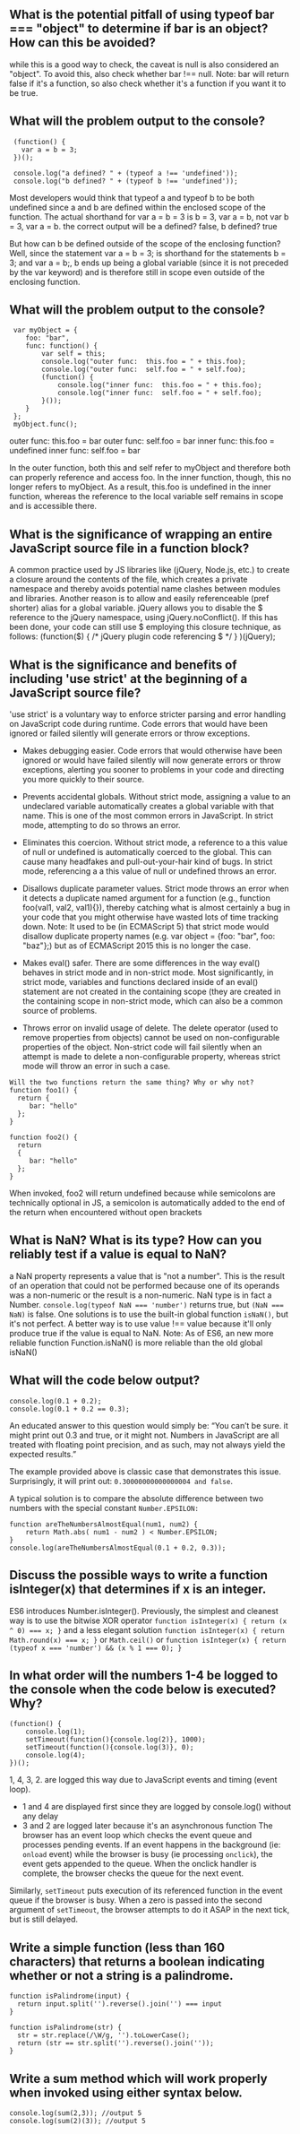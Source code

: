 ## What is the potential pitfall of using typeof bar === "object" to determine if bar is an object? How can this be avoided?

while this is a good way to check, the caveat is null is also considered an "object". To avoid this, also check whether bar !== null.
Note: bar will return false if it's a function, so also check whether it's a function if you want it to be true.

## What will the problem output to the console? 
```
 (function() {
   var a = b = 3;
 })();

 console.log("a defined? " + (typeof a !== 'undefined'));
 console.log("b defined? " + (typeof b !== 'undefined'));
```

Most developers would think that typeof a and typeof b to be both undefined since a and b are defined within the enclosed scope of the function. The actual shorthand for var a = b = 3 is b = 3, var a = b, not var b = 3, var a = b.
the correct output will be a defined? false, b defined? true

But how can b be defined outside of the scope of the enclosing function? Well, since the statement var a = b = 3; is 
shorthand for the statements b = 3; and var a = b;, b ends up being a global variable (since it is not preceded by the 
var keyword) and is therefore still in scope even outside of the enclosing function.

## What will the problem output to the console?
```
 var myObject = {
    foo: "bar",
    func: function() {
        var self = this;
        console.log("outer func:  this.foo = " + this.foo);
        console.log("outer func:  self.foo = " + self.foo);
        (function() {
            console.log("inner func:  this.foo = " + this.foo);
            console.log("inner func:  self.foo = " + self.foo);
        }());
    }
 };
 myObject.func();
```

outer func:  this.foo = bar
outer func:  self.foo = bar
inner func:  this.foo = undefined
inner func:  self.foo = bar

In the outer function, both this and self refer to myObject and therefore both can properly reference and access foo.
In the inner function, though, this no longer refers to myObject. As a result, this.foo is undefined in the inner 
function, whereas the reference to the local variable self remains in scope and is accessible there.

## What is the significance of wrapping an entire JavaScript source file in a function block?

A common practice used by JS libraries like (jQuery, Node.js, etc.) to create a closure around the contents of the file, 
which creates a private namespace and thereby avoids potential name clashes between modules and libraries.
Another reason is to allow and easily referenceable (pref shorter) alias for a global variable.
jQuery allows you to disable the $ reference to the jQuery namespace, using jQuery.noConflict(). If this has been done, your code can still use $ employing this closure technique, as follows:
(function($) { /* jQuery plugin code referencing $ */ } )(jQuery);

## What is the significance and benefits of including 'use strict' at the beginning of a JavaScript source file?

'use strict' is a voluntary way to enforce stricter parsing and error handling on JavaScript code during runtime.
Code errors that would have been ignored or failed silently will generate errors or throw exceptions.
+ Makes debugging easier. Code errors that would otherwise have been ignored or would have failed silently will now generate errors or throw exceptions, alerting you sooner to problems in your code and directing you more quickly to their source.
+ Prevents accidental globals. Without strict mode, assigning a value to an undeclared variable automatically creates a global variable with that name. This is one of the most common errors in JavaScript. In strict mode, attempting to do so throws an error.

+ Eliminates this coercion. Without strict mode, a reference to a this value of null or undefined is automatically coerced to the global. This can cause many headfakes and pull-out-your-hair kind of bugs. In strict mode, referencing a a this value of null or undefined throws an error.

+ Disallows duplicate parameter values. Strict mode throws an error when it detects a duplicate named argument for a function (e.g., function foo(val1, val2, val1){}), thereby catching what is almost certainly a bug in your code that you might otherwise have wasted lots of time tracking down.
 Note: It used to be (in ECMAScript 5) that strict mode would disallow duplicate property names (e.g. var object = {foo: "bar", foo: "baz"};) but as of ECMAScript 2015 this is no longer the case.

+ Makes eval() safer. There are some differences in the way eval() behaves in strict mode and in non-strict mode. Most significantly, in strict mode, variables and functions declared inside of an eval() statement are not created in the containing scope (they are created in the containing scope in non-strict mode, which can also be a common source of problems.

+ Throws error on invalid usage of delete. The delete operator (used to remove properties from objects) cannot be used on non-configurable properties of the object. Non-strict code will fail silently when an attempt is made to delete a non-configurable property, whereas strict mode will throw an error in such a case.

```
Will the two functions return the same thing? Why or why not?
function foo1() {
  return {
     bar: "hello"
  }; 
}

function foo2() {
  return 
  {
     bar: "hello"
  }; 
}
```

When invoked, foo2 will return undefined because while semicolons are technically optional in JS, a semicolon is 
automatically added to the end of the return when encountered without open brackets

## What is NaN? What is its type? How can you reliably test if a value is equal to NaN?

a NaN property represents a value that is "not a number". This is the result of an operation that could not be performed because one of its operands was a non-numeric or the result is a non-numeric. NaN type is in fact a Number. `console.log(typeof NaN === 'number')` returns true, but `(NaN === NaN)` is false. One solutions is to use the built-in global function `isNaN()`, but it's not perfect. A better way is to use value !== value because it'll only produce true if the value is equal to NaN.
Note: As of ES6, an new more reliable function Function.isNaN() is more reliable than the old global isNaN()

## What will the code below output? 
```
console.log(0.1 + 0.2);
console.log(0.1 + 0.2 == 0.3);
```

An educated answer to this question would simply be: “You can’t be sure. it might print out 0.3 and true, or it might not. Numbers in JavaScript are all treated with floating point precision, and as such, may not always yield the expected results.”

The example provided above is classic case that demonstrates this issue. Surprisingly, it will print out:
`0.30000000000000004 and false`.

A typical solution is to compare the absolute difference between two numbers with the special constant `Number.EPSILON:`
```
function areTheNumbersAlmostEqual(num1, num2) {
	return Math.abs( num1 - num2 ) < Number.EPSILON;
}
console.log(areTheNumbersAlmostEqual(0.1 + 0.2, 0.3));
```

## Discuss the possible ways to write a function isInteger(x) that determines if x is an integer.

ES6 introduces Number.isInteger().
Previously, the simplest and cleanest way is to use the bitwise XOR operator `function isInteger(x) { return (x ^ 0) === x; }`
and a less elegant solution `function isInteger(x) { return Math.round(x) === x; }` or `Math.ceil()` or `function isInteger(x) { return (typeof x === 'number') && (x % 1 === 0); }`

## In what order will the numbers 1-4 be logged to the console when the code below is executed? Why?
```
(function() {
    console.log(1); 
    setTimeout(function(){console.log(2)}, 1000); 
    setTimeout(function(){console.log(3)}, 0); 
    console.log(4);
})();
```

1, 4, 3, 2. are logged this way due to JavaScript events and timing (event loop).
+ 1 and 4 are displayed first since they are logged by console.log() without any delay
+ 3 and 2 are logged later because it's an asynchronous function
The browser has an event loop which checks the event queue and processes pending events. If an event happens in the background (ie: `onload` event) while the browser is busy (ie processing `onclick`), the event gets appended to the queue. When the onclick handler is complete, the browser checks the queue for the next event.

Similarly, `setTimeout` puts execution of its referenced function in the event queue if the browser is busy. When a zero is passed into the second argument of `setTimeout`, the browser attempts to do it ASAP in the next tick, but is still delayed.

## Write a simple function (less than 160 characters) that returns a boolean  indicating whether or not a string is a palindrome.
```my code
function isPalindrome(input) {
  return input.split('').reverse().join('') === input
}
```
```online code
function isPalindrome(str) {
  str = str.replace(/\W/g, '').toLowerCase();
  return (str == str.split('').reverse().join(''));
}
```

## Write a sum method which will work properly when invoked using either syntax below.
```
console.log(sum(2,3)); //output 5
console.log(sum(2)(3)); //output 5
```